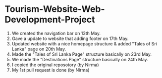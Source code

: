 # Tourism-Website-Web-Development-Project

1. We created the navigation bar on 13th May.
2. Gave a update to website that adding footer on 17th May.
3. Updated website with a nice homepage structure & added "Tales of Sri Lanka" page on 20th May.
4. Made the "Tales of Sri Lanka Page" structure basically on 23rd May.
5. We made the "Destinations Page" structure basically on 24th May.
6. I copied the original reposotory (by Nirma)
7. My 1st pull request is done (by Nirma)
